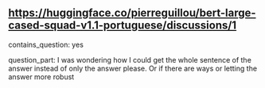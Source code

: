 ## https://huggingface.co/pierreguillou/bert-large-cased-squad-v1.1-portuguese/discussions/1

contains_question: yes

question_part: I was wondering how I could get the whole sentence of the answer instead of only the answer please. Or if there are ways or letting the answer more robust